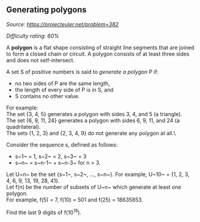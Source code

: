 Generating polygons
-------------------

*Source: https://projecteuler.net/problem=382*


*Difficulty rating: 60%*

A **polygon** is a flat shape consisting of straight line segments that
are joined to form a closed chain or circuit. A polygon consists of at
least three sides and does not self-intersect.

A set S of positive numbers is said to *generate a polygon* P if:

-   no two sides of P are the same length,
-   the length of every side of P is in S, and
-   S contains no other value.

For example:\
 The set {3, 4, 5} generates a polygon with sides 3, 4, and 5 (a
triangle).\
 The set {6, 9, 11, 24} generates a polygon with sides 6, 9, 11, and 24
(a quadrilateral).\
 The sets {1, 2, 3} and {2, 3, 4, 9} do not generate any polygon at
all.\

Consider the sequence s, defined as follows:

-   s~1~ = 1, s~2~ = 2, s~3~ = 3
-   s~n~ = s~n-1~ + s~n-3~ for n \> 3.

Let U~n~ be the set {s~1~, s~2~, ..., s~n~}. For example, U~10~ = {1, 2,
3, 4, 6, 9, 13, 19, 28, 41}.\
 Let f(n) be the number of subsets of U~n~ which generate at least one
polygon.\
 For example, f(5) = 7, f(10) = 501 and f(25) = 18635853.

Find the last 9 digits of f(10<sup>18</sup>).
